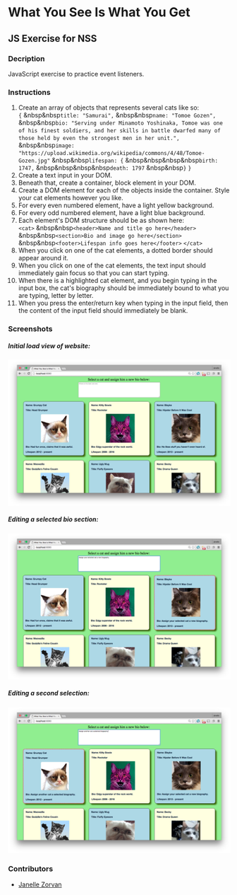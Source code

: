# What You See Is What You Get

## JS Exercise for NSS

### Decription
JavaScript exercise to practice event listeners.

### Instructions

1. Create an array of objects that represents several cats like so:  
`{`
&nbsp&nbsp`title: "Samurai",`
&nbsp&nbsp`name: "Tomoe Gozen",`
&nbsp&nbsp`bio: "Serving under Minamoto Yoshinaka, Tomoe was one of his finest soldiers, and her skills in battle dwarfed many of those held by even the strongest men in her unit.",`
&nbsp&nbsp`image: "https://upload.wikimedia.org/wikipedia/commons/4/48/Tomoe-Gozen.jpg"`
&nbsp&nbsp`lifespan: {`
&nbsp&nbsp&nbsp&nbsp`birth: 1747,`
&nbsp&nbsp&nbsp&nbsp`death: 1797`
&nbsp&nbsp`}`
`}`
2. Create a text input in your DOM.
3. Beneath that, create a container, block element in your DOM.
4. Create a DOM element for each of the objects inside the container. Style your cat elements however you like.
5. For every even numbered element, have a light yellow background.
6. For every odd numbered element, have a light blue background.
7. Each element's DOM structure should be as shown here:  
`<cat>`
&nbsp&nbsp`<header>Name and title go here</header>`
&nbsp&nbsp`<section>Bio and image go here</section>`
&nbsp&nbsp`<footer>Lifespan info goes here</footer>`
`</cat>`    
8. When you click on one of the cat elements, a dotted border should appear around it.
9. When you click on one of the cat elements, the text input should immediately gain focus so that you can start typing.
10. When there is a highlighted cat element, and you begin typing in the input box, the cat's biography should be immediately bound to what you are typing, letter by letter.
11. When you press the enter/return key when typing in the input field, then the content of the input field should immediately be blank.

### Screenshots  

##### Initial load view of website:
![Initial load view of website](https://github.com/JZorvan/What-You-See-Is-What-You-Get/blob/master/screenshots/First%20load.png?raw=true "Initial load view of website")

##### Editing a selected bio section:
![Editing a selected bio section](https://github.com/JZorvan/What-You-See-Is-What-You-Get/blob/master/screenshots/Select%20One.png?raw=true "Editing a selected bio section.")

##### Editing a second selection:
![Editing a second selection](https://github.com/JZorvan/What-You-See-Is-What-You-Get/blob/master/screenshots/Select%20Two.png?raw=true "Editing a second selection.")

### Contributors
- [Janelle Zorvan](https://github.com/JZorvan)